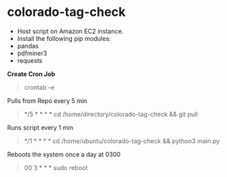 # colorado-tag-check

- Host script on Amazon EC2 instance.
- Install the following pip modules:
 - pandas
 - pdfminer3
 - requests

**Create Cron Job**

> crontab -e

Pulls from Repo every 5 min
> */5 * * * * cd /home/directory/colorado-tag-check && git pull

Runs script every 1 min
> */1 * * * * cd /home/ubuntu/colorado-tag-check && python3 main.py

Reboots the system once a day at 0300
> 00 3 * * * sudo reboot
